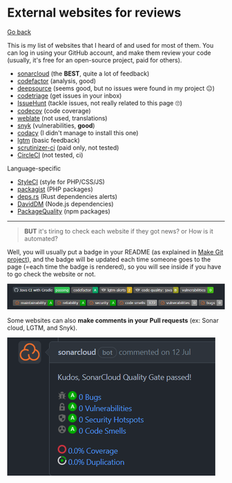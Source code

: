 # External websites for reviews

[Go back](../index.md#advanced-concepts)

This is my list of websites that I heard of and used for most of them. You can log in using your GitHub account, and make them review your code (usually, it's free for an open-source project, paid for others).

* [sonarcloud](https://sonarcloud.io) (the **BEST**, quite a lot of feedback)
* [codefactor](https://www.codefactor.io/) (analysis, good)
* [deepsource](https://deepsource.io/) (seems good, but no issues were found in my project 😐)
* [codetriage](https://www.codetriage.com/) (get issues in your inbox)
* [IssueHunt](https://issuehunt.io/) (tackle issues, not really related to this page 🙄)
* [codecov](https://about.codecov.io/) (code coverage)
* [weblate](https://weblate.org/) (not used, translations)
* [snyk](https://snyk.io/) (vulnerabilities, **good**)
* [codacy](https://www.codacy.com/) (I didn't manage to install this one)
* [lgtm](https://lgtm.com/) (basic feedback)
* [scrutinizer-ci](https://scrutinizer-ci.com/) (paid only, not tested)
* [CircleCI](https://circleci.com/) (not tested, ci)

Language-specific

* [StyleCI](https://styleci.io/) (style for PHP/CSS/JS)
* [packagist](https://packagist.org/) (PHP packages)
* [deps.rs](https://deps.rs/) (Rust dependencies alerts)
* [DavidDM](https://david-dm.org/) (Node.js dependencies)
* [PackageQuality](https://packagequality.com/) (npm packages)

<hr class="sl my-4">

> **BUT** it's tiring to check each website if they got news? or How is it automated?

Well, you will usually put a badge in your README (as explained in [Make Git project](../../../../archives/proj/make-git-project/index.md)), and the badge will be updated each time someone goes to the page (=each time the badge is rendered), so you will see inside if you have to go check the website or not.

![GitHub external tools badges](../_images/badges.png)

Some websites can also **make comments in your Pull requests** (ex: Sonar cloud, LGTM, and Snyk).

![GitHub external tools comment](../_images/comment.png)